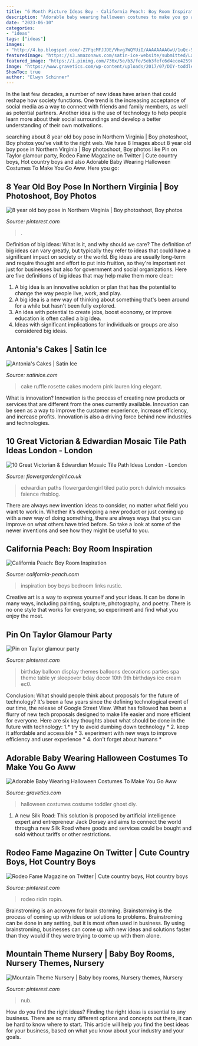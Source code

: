```yaml
---
title: "6 Month Picture Ideas Boy - California Peach: Boy Room Inspiration"
description: "Adorable baby wearing halloween costumes to make you go aww"
date: "2023-06-10"
categories:
- "ideas"
tags: ["ideas"]
images:
- "http://4.bp.blogspot.com/-Z7FqcMFJJDE/Vhvg7WQYUiI/AAAAAAAAGwU/1uQc-52bUho/s1600/Contemporary.png"
featuredImage: "https://s3.amazonaws.com/satin-ice-website/submitted/Lauren-King-Antonias-Cakes-Wedding-Elegant-3.jpg?mtime=20170220144757"
featured_image: "https://i.pinimg.com/736x/5e/b3/fe/5eb3fefc6d4ece425907e261ffecbc5c---year-olds-old-boys.jpg"
image: "https://www.gravetics.com/wp-content/uploads/2017/07/DIY-toddler-Halloween-ghost-costume.jpg"
ShowToc: true
author: "Elwyn Schinner"
---
```



In the last few decades, a number of new ideas have arisen that could reshape how society functions. One trend is the increasing acceptance of social media as a way to connect with friends and family members, as well as potential partners. Another idea is the use of technology to help people learn more about their social surroundings and develop a better understanding of their own motivations.

	

		
searching about 8 year old boy pose in Northern Virginia | Boy photoshoot, Boy photos you've visit to the right web. We have 8 Images about 8 year old boy pose in Northern Virginia | Boy photoshoot, Boy photos like Pin on Taylor glamour party, Rodeo Fame Magazine on Twitter | Cute country boys, Hot country boys and also Adorable Baby Wearing Halloween Costumes To Make You Go Aww. Here you go:
		
    
## 8 Year Old Boy Pose In Northern Virginia | Boy Photoshoot, Boy Photos

<img loading=lazy src="https://i.pinimg.com/736x/5e/b3/fe/5eb3fefc6d4ece425907e261ffecbc5c---year-olds-old-boys.jpg" onerror="this.onerror=null;this.src='https://tse2.mm.bing.net/th?id=OIP.ocHX5ek2uGbB8ZUiKU9JUAHaLH&amp;pid=15.1';" alt="8 year old boy pose in Northern Virginia | Boy photoshoot, Boy photos">

_Source: pinterest.com_

>. 

	

Definition of big ideas: What is it, and why should we care?
The definition of big ideas can vary greatly, but typically they refer to ideas that could have a significant impact on society or the world. Big ideas are usually long-term and require thought and effort to put into fruition, so they're important not just for businesses but also for government and social organizations. Here are five definitions of big ideas that may help make them more clear:
1) A big idea is an innovative solution or plan that has the potential to change the way people live, work, and play.
2) A big idea is a new way of thinking about something that's been around for a while but hasn't been fully explored.
3) An idea with potential to create jobs, boost economy, or improve education is often called a big idea. 
4) Ideas with significant implications for individuals or groups are also considered big ideas.

    
## Antonia&#039;s Cakes | Satin Ice

<img loading=lazy src="https://s3.amazonaws.com/satin-ice-website/submitted/Lauren-King-Antonias-Cakes-Wedding-Elegant-3.jpg?mtime=20170220144757" onerror="this.onerror=null;this.src='https://tse2.mm.bing.net/th?id=OIP.NiaVcOubSffbNxzsrIhDowHaL2&amp;pid=15.1';" alt="Antonia&#039;s Cakes | Satin Ice">

_Source: satinice.com_

>cake ruffle rosette cakes modern pink lauren king elegant. 

	

What is innovation?
Innovation is the process of creating new products or services that are different from the ones currently available. Innovation can be seen as a way to improve the customer experience, increase efficiency, and increase profits. Innovation is also a driving force behind new industries and technologies.

    
## 10 Great Victorian &amp; Edwardian Mosaic Tile Path Ideas London - London

<img loading=lazy src="https://flowergardengirl.co.uk/wp-content/uploads/2014/02/victorian-and-edwardian-mosaic-garden-path-designs-and-styles-london-6.jpg" onerror="this.onerror=null;this.src='https://tse2.mm.bing.net/th?id=OIP.rOvJl-E6U1eaoc8Pcq68YAHaNK&amp;pid=15.1';" alt="10 Great Victorian &amp; Edwardian Mosaic Tile Path Ideas London - London">

_Source: flowergardengirl.co.uk_

>edwardian paths flowergardengirl tiled patio porch dulwich mosaics faience rhsblog. 

	

There are always new invention ideas to consider, no matter what field you want to work in. Whether it’s developing a new product or just coming up with a new way of doing something, there are always ways that you can improve on what others have tried before. So take a look at some of the newer inventions and see how they might be useful to you.

    
## California Peach: Boy Room Inspiration

<img loading=lazy src="http://4.bp.blogspot.com/-Z7FqcMFJJDE/Vhvg7WQYUiI/AAAAAAAAGwU/1uQc-52bUho/s1600/Contemporary.png" onerror="this.onerror=null;this.src='https://tse2.mm.bing.net/th?id=OIP.N-p9hxQtneti_nMuhWwgHQHaLH&amp;pid=15.1';" alt="California Peach: Boy Room Inspiration">

_Source: california-peach.com_

>inspiration boy boys bedroom links rustic. 

	

Creative art is a way to express yourself and your ideas. It can be done in many ways, including painting, sculpture, photography, and poetry. There is no one style that works for everyone, so experiment and find what you enjoy the most.

    
## Pin On Taylor Glamour Party

<img loading=lazy src="https://i.pinimg.com/736x/fc/a5/43/fca543d91c327f710945fe939319054c--birthday-dinners-girls-birthday-parties.jpg" onerror="this.onerror=null;this.src='https://tse1.mm.bing.net/th?id=OIP.Iy9_5D5MaMQUOvsiIY39VAHaJ3&amp;pid=15.1';" alt="Pin on Taylor glamour party">

_Source: pinterest.com_

>birthday balloon display themes balloons decorations parties spa theme table yr sleepover bday decor 10th 9th birthdays ice cream ec0. 

	

Conclusion: What should people think about proposals for the future of technology?
It's been a few years since the defining technological event of our time, the release of Google Street View. What has followed has been a flurry of new tech proposals designed to make life easier and more efficient for everyone. Here are six key thoughts about what should be done in the future with technology: 
1.* try to avoid dumbing down technology *
2. keep it affordable and accessible *
3. experiment with new ways to improve efficiency and user experience *
4. don't forget about humans *

    
## Adorable Baby Wearing Halloween Costumes To Make You Go Aww

<img loading=lazy src="https://www.gravetics.com/wp-content/uploads/2017/07/DIY-toddler-Halloween-ghost-costume.jpg" onerror="this.onerror=null;this.src='https://tse4.mm.bing.net/th?id=OIP.De2jZWtkJs7_70moFICW_AHaKy&amp;pid=15.1';" alt="Adorable Baby Wearing Halloween Costumes To Make You Go Aww">

_Source: gravetics.com_

>halloween costumes costume toddler ghost diy. 

	

1. A new Silk Road: This solution is proposed by artificial intelligence expert and entrepreneur Jack Dorsey and aims to connect the world through a new Silk Road where goods and services could be bought and sold without tariffs or other restrictions.

    
## Rodeo Fame Magazine On Twitter | Cute Country Boys, Hot Country Boys

<img loading=lazy src="https://i.pinimg.com/736x/c1/69/ed/c169edfbffc9867d8d20ccd7fb5d7fc9--rodeo-cowboys-man-crush.jpg" onerror="this.onerror=null;this.src='https://tse3.mm.bing.net/th?id=OIP.dJniQd765bcn5b_I35_CagHaNL&amp;pid=15.1';" alt="Rodeo Fame Magazine on Twitter | Cute country boys, Hot country boys">

_Source: pinterest.com_

>rodeo ridin ropin. 

	

Brainstroming is an acronym for brain storming. Brainstorming is the process of coming up with ideas or solutions to problems. Brainstroming can be done in any setting, but it is most often used in business. By using brainstroming, businesses can come up with new ideas and solutions faster than they would if they were trying to come up with them alone.

    
## Mountain Theme Nursery | Baby Boy Rooms, Nursery Themes, Nursery

<img loading=lazy src="https://i.pinimg.com/736x/c2/09/c6/c209c6163ac312b042f4e85235b8e79b.jpg" onerror="this.onerror=null;this.src='https://tse3.mm.bing.net/th?id=OIP.97f75QTnygyFCo6bXfZfLAHaHp&amp;pid=15.1';" alt="Mountain Theme Nursery | Baby boy rooms, Nursery themes, Nursery">

_Source: pinterest.com_

>nub. 

	

How do you find the right ideas?
Finding the right ideas is essential to any business. There are so many different options and concepts out there, it can be hard to know where to start. This article will help you find the best ideas for your business, based on what you know about your industry and your goals.

